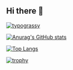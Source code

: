 ## Hi there 👋

[![typograssy](https://typograssy.deno.dev/api?text=Hello%20world!%20Welcome%20to%20my%20page!%20)](https://github.com/kawarimidoll/typograssy)


[![Anurag's GitHub stats](https://github-readme-stats.vercel.app/api?username=iwataTMC&show_icons=true)](https://github.com/anuraghazra/github-readme-stats)

[![Top Langs](https://github-readme-stats.vercel.app/api/top-langs/?username=iwataTMC)](https://github.com/anuraghazra/github-readme-stats)

[![trophy](https://github-profile-trophy.vercel.app/?username=iwataTMC)](https://github.com/ryo-ma/github-profile-trophy)

